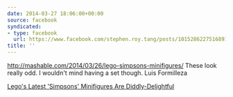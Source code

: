 ```yaml
---
date: 2014-03-27 18:06:00+00:00
source: facebook
syndicated:
- type: facebook
  url: https://www.facebook.com/stephen.roy.tang/posts/10152862275168912
title: ''
---
```


http://mashable.com/2014/03/26/lego-simpsons-minifigures/ These look really odd. I wouldn't mind having a set though. Luis Formilleza

[Lego's Latest 'Simpsons' Minifigures Are Diddly-Delightful](http://mashable.com/2014/03/26/lego-simpsons-minifigures/)